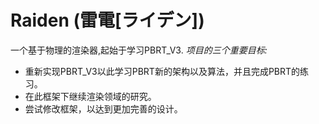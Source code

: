 # Raiden (雷電[ライデン])
一个基于物理的渲染器,起始于学习PBRT_V3.
*项目的三个重要目标:*
* 重新实现PBRT_V3以此学习PBRT新的架构以及算法，并且完成PBRT的练习。
* 在此框架下继续渲染领域的研究。
* 尝试修改框架，以达到更加完善的设计。

